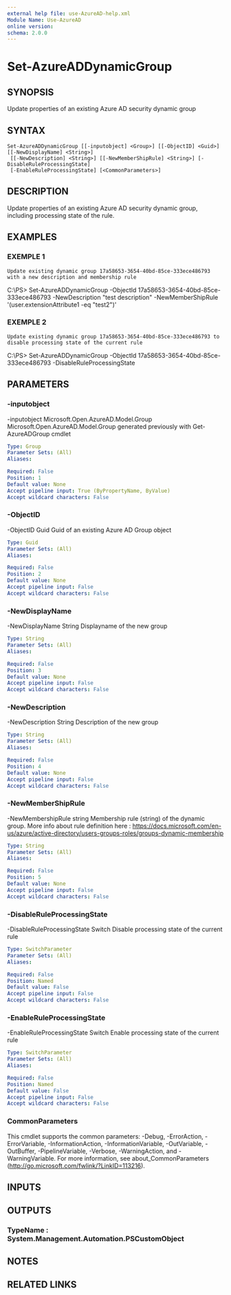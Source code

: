 ```yaml
---
external help file: use-AzureAD-help.xml
Module Name: Use-AzureAD
online version:
schema: 2.0.0
---
```


# Set-AzureADDynamicGroup

## SYNOPSIS
Update properties of an existing Azure AD security dynamic group

## SYNTAX

```
Set-AzureADDynamicGroup [[-inputobject] <Group>] [[-ObjectID] <Guid>] [[-NewDisplayName] <String>]
 [[-NewDescription] <String>] [[-NewMemberShipRule] <String>] [-DisableRuleProcessingState]
 [-EnableRuleProcessingState] [<CommonParameters>]
```

## DESCRIPTION
Update properties of an existing Azure AD security dynamic group, including processing state of the rule.

## EXAMPLES

### EXEMPLE 1
```
Update existing dynamic group 17a58653-3654-40bd-85ce-333ece486793 with a new description and membership rule
```

C:\PS\> Set-AzureADDynamicGroup -ObjectId 17a58653-3654-40bd-85ce-333ece486793 -NewDescription "test description" -NewMemberShipRule '(user.extensionAttribute1 -eq "test2")'

### EXEMPLE 2
```
Update existing dynamic group 17a58653-3654-40bd-85ce-333ece486793 to disable processing state of the current rule
```

C:\PS\> Set-AzureADDynamicGroup -ObjectId 17a58653-3654-40bd-85ce-333ece486793 -DisableRuleProcessingState

## PARAMETERS

### -inputobject
-inputobject Microsoft.Open.AzureAD.Model.Group
Microsoft.Open.AzureAD.Model.Group generated previously with Get-AzureADGroup cmdlet

```yaml
Type: Group
Parameter Sets: (All)
Aliases:

Required: False
Position: 1
Default value: None
Accept pipeline input: True (ByPropertyName, ByValue)
Accept wildcard characters: False
```

### -ObjectID
-ObjectID Guid
Guid of an existing Azure AD Group object

```yaml
Type: Guid
Parameter Sets: (All)
Aliases:

Required: False
Position: 2
Default value: None
Accept pipeline input: False
Accept wildcard characters: False
```

### -NewDisplayName
-NewDisplayName String
Displayname of the new group

```yaml
Type: String
Parameter Sets: (All)
Aliases:

Required: False
Position: 3
Default value: None
Accept pipeline input: False
Accept wildcard characters: False
```

### -NewDescription
-NewDescription String
Description of the new group

```yaml
Type: String
Parameter Sets: (All)
Aliases:

Required: False
Position: 4
Default value: None
Accept pipeline input: False
Accept wildcard characters: False
```

### -NewMemberShipRule
-NewMembershipRule string
Membership rule (string) of the dynamic group.
More info about rule definition here : https://docs.microsoft.com/en-us/azure/active-directory/users-groups-roles/groups-dynamic-membership

```yaml
Type: String
Parameter Sets: (All)
Aliases:

Required: False
Position: 5
Default value: None
Accept pipeline input: False
Accept wildcard characters: False
```

### -DisableRuleProcessingState
-DisableRuleProcessingState Switch
Disable processing state of the current rule

```yaml
Type: SwitchParameter
Parameter Sets: (All)
Aliases:

Required: False
Position: Named
Default value: False
Accept pipeline input: False
Accept wildcard characters: False
```

### -EnableRuleProcessingState
-EnableRuleProcessingState Switch
Enable processing state of the current rule

```yaml
Type: SwitchParameter
Parameter Sets: (All)
Aliases:

Required: False
Position: Named
Default value: False
Accept pipeline input: False
Accept wildcard characters: False
```

### CommonParameters
This cmdlet supports the common parameters: -Debug, -ErrorAction, -ErrorVariable, -InformationAction, -InformationVariable, -OutVariable, -OutBuffer, -PipelineVariable, -Verbose, -WarningAction, and -WarningVariable.
For more information, see about_CommonParameters (http://go.microsoft.com/fwlink/?LinkID=113216).

## INPUTS

## OUTPUTS

### TypeName : System.Management.Automation.PSCustomObject
## NOTES

## RELATED LINKS
